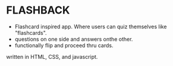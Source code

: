 # FLASHBACK

* Flashcard inspired app. Where users can quiz themselves like "flashcards".
* questions on one side and answers onthe other.
* functionally flip and proceed thru cards.

written in HTML, CSS, and javascript.
